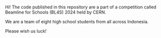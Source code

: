 Hi! The code published in this repository are a part of a competition called Beamline for Schools (BL4S) 2024 held by CERN.

We are a team of eight high school students from all across Indonesia.

Please wish us luck!
